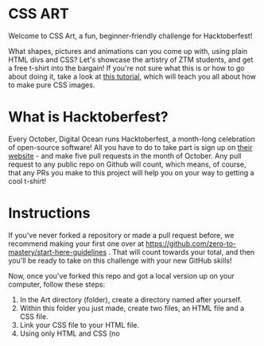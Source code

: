 # CSS ART
Welcome to CSS Art, a fun, beginner-friendly challenge for Hacktoberfest!

What shapes, pictures and animations can you come up with, using plain HTML divs and CSS? Let's showcase the artistry of ZTM students, and get a free t-shirt into the bargain!
If you're not sure what this is or how to go about doing it, take a look at [this tutorial](https://codepen.io/mikemang/post/a-beginner-s-guide-to-pure-css-images), which will teach you all about how to make pure CSS images.

# What is Hacktoberfest?
Every October, Digital Ocean runs Hacktoberfest, a month-long celebration of open-source software! All you have to do to take part is sign up on [their website](https://hacktoberfest.digitalocean.com/)  - and make five pull requests in the month of October. Any pull request to any public repo on Github will count, which means, of course, that any PRs you make to this project will help you on your way to getting a cool t-shirt!

# Instructions
If you've never forked a repository or made a pull request before, we recommend making your first one over at https://github.com/zero-to-mastery/start-here-guidelines . That will count towards your total, and then you'll be ready to take on this challenge with your new GitHub skills!

Now, once you've forked this repo and got a local version up on your computer, follow these steps:

1. In the Art directory (folder), create a directory named after yourself.
2. Within this folder you just made, create two files, an HTML file and a CSS file.
3. Link your CSS file to your HTML file.
4. Using only HTML and CSS (no <script> allowed!!), create a work of art! It can be as simple or as complex as you like.
5. Take a screenshot of your finished work! Try to crop it so that it looks good as a smallish (preferably squarish) image. Save this in your directory, together with your HTML and CSS files.
6. Go to the root index.html. You will see a `<div>` that has a class of 'card'. Here is the first example:

```
  <div class='card'>
        <a href='./Art/joy/robot.html' target='_blank'>
          <p class='project-name'>Robot friend</p>
          <img src='./Art/joy/robot.png' alt='robot'/>
        </a>
        <p class='author'>by
          <a href="https://github.com/royranger" target="_blank">Joy</a>
        </p>
  </div>

```
7. Copy this div and change the link hrefs, image srcs, and text within the p tags to reference the directory and files that you just made, as well as the name of your project. And in the 'author' section, put your name and include a link to your GitHub. Add your 'card' div to the list in index.html. Make sure it is within the 'container' div.
8. Save everything, and commit to your repo.
9. Make a pull request!

And congratulations! You're all done. Have fun!
